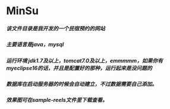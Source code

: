 # MinSu
##### 该文件目录是我开发的一个民宿预约的网站
##### 主要语言是java，mysql
##### 运行环境 jdk1.7及以上，tomcat7.0及以上，emmmmm，如果你有myeclipse16的话，并且是配置好的那种，运行起来是没问题的
##### 数据库在启动服务器的时候会自动建立，不过数据需要自己添加。
##### 效果图可在sample-reels文件里下载查看。
